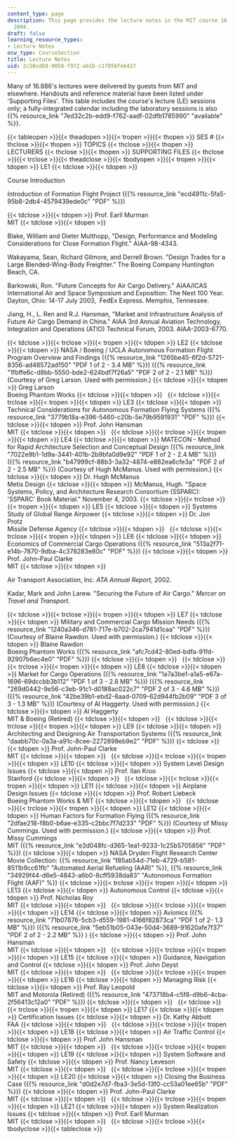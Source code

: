 ```yaml
---
content_type: page
description: This page provides the lecture notes in the MIT course 16.886 of spring
  2004.
draft: false
learning_resource_types:
- Lecture Notes
ocw_type: CourseSection
title: Lecture Notes
uid: 2c58cdb8-9058-f972-ab1b-c1f056feb427
---
```

Many of 16.886's lectures were delivered by guests from MIT and elsewhere. Handouts and reference material have been listed under 'Supporting Files'. This table includes the course's lecture (LE) sessions only; a fully-integrated calendar including the laboratory sessions is also {{% resource_link "7ed32c2b-edd9-f762-aadf-02dfb1785990" "available" %}}.

{{< tableopen >}}{{< theadopen >}}{{< tropen >}}{{< thopen >}}
SES #
{{< thclose >}}{{< thopen >}}
TOPICS
{{< thclose >}}{{< thopen >}}
LECTURERS
{{< thclose >}}{{< thopen >}}
SUPPORTING FILES
{{< thclose >}}{{< trclose >}}{{< theadclose >}}{{< tbodyopen >}}{{< tropen >}}{{< tdopen >}}
LE1
{{< tdclose >}}{{< tdopen >}}

Course Introduction

Introduction of Formation Flight Project ({{% resource_link "ecd4911c-5fa5-95b8-2db4-4579439ede0c" "PDF" %}})

{{< tdclose >}}{{< tdopen >}}
Prof. Earll Murman   
MIT
{{< tdclose >}}{{< tdopen >}}

Blake, William and Dieter Multhopp, "Design, Performance and Modeling Considerations for Close Formation Flight." AIAA-98-4343.

Wakayama, Sean, Richard Gilmore, and Derrell Brown. "Design Trades for a Large Blended-Wing-Body Freighter." The Boeing Company Huntington Beach, CA.

Barkowski, Ron. "Future Concepts for Air Cargo Delivery." AIAA/ICAS International Air and Space Symposium and Exposition: The Next 100 Year. Dayton, Ohio: 14-17 July 2003,  FedEx Express. Memphis, Tennessee.

Jiang, H., L. Ren and R.J. Hansman, "Market and Infrastructure Analysis of Future Air Cargo Demand in China." AIAA 3rd Annual Aviation Technology, Integration and Operations (ATIO) Technical Forum, 2003. AIAA-2003-6770.

{{< tdclose >}}{{< trclose >}}{{< tropen >}}{{< tdopen >}}
LE2
{{< tdclose >}}{{< tdopen >}}
NASA / Boeing / UCLA Autonomous Formation Flight Program Overview and Findings ({{% resource_link "1265be45-6f2d-5721-8356-ad48572ad150" "PDF 1 of 2 - 3.4 MB" %}}) ({{% resource_link "1fbffe6c-d8bb-5550-bde2-624bdf7f26a5" "PDF 2 of 2 - 2.1 MB" %}}) (Courtesy of Greg Larson. Used with permission.)
{{< tdclose >}}{{< tdopen >}}
Greg Larson   
Boeing Phantom Works
{{< tdclose >}}{{< tdopen >}}
 
{{< tdclose >}}{{< trclose >}}{{< tropen >}}{{< tdopen >}}
LE3
{{< tdclose >}}{{< tdopen >}}
Technical Considerations for Autonomous Formation Flying Systems ({{% resource_link "3779b18a-e396-5460-c20b-5e79b9591931" "PDF" %}})
{{< tdclose >}}{{< tdopen >}}
Prof. John Hansman   
MIT
{{< tdclose >}}{{< tdopen >}}
 
{{< tdclose >}}{{< trclose >}}{{< tropen >}}{{< tdopen >}}
LE4
{{< tdclose >}}{{< tdopen >}}
MATECON - Method for Rapid Architecture Selection and Conceptual Design ({{% resource_link "7022e9b1-1d9a-3441-401b-2b9bfa0d9e92" "PDF 1 of 2 - 2.4 MB" %}}) ({{% resource_link "b47999cf-88b3-3a32-4874-e862ea6cfe3a" "PDF 2 of 2 - 2.5 MB" %}}) (Courtesy of Hugh McManus. Used with permission.)
{{< tdclose >}}{{< tdopen >}}
Dr. Hugh McManus   
Metis Design
{{< tdclose >}}{{< tdopen >}}
McManus, Hugh. "Space Systems, Policy, and Architecture Research Consortium (SSPARC): 'SSPARC' Book Material." November 4, 2003.
{{< tdclose >}}{{< trclose >}}{{< tropen >}}{{< tdopen >}}
LE5
{{< tdclose >}}{{< tdopen >}}
Systems Study of Global Range Airpower
{{< tdclose >}}{{< tdopen >}}
Dr. Jon Protz   
Missile Defense Agency
{{< tdclose >}}{{< tdopen >}}
 
{{< tdclose >}}{{< trclose >}}{{< tropen >}}{{< tdopen >}}
LE6
{{< tdclose >}}{{< tdopen >}}
Economics of Commercial Cargo Operations ({{% resource_link "513a2f71-e14b-7870-9dba-4c378283e80c" "PDF" %}})
{{< tdclose >}}{{< tdopen >}}
Prof. John-Paul Clarke   
MIT
{{< tdclose >}}{{< tdopen >}}

Air Transport Association, Inc. *ATA Annual Report*, 2002.

Kadar, Mark and John Larew. "Securing the Future of Air Cargo." *Mercer on Travel and Transport.*

{{< tdclose >}}{{< trclose >}}{{< tropen >}}{{< tdopen >}}
LE7
{{< tdclose >}}{{< tdopen >}}
Military and Commercial Cargo Mission Needs ({{% resource_link "1240a346-d781-717e-b702-2ca7941d1caa" "PDF" %}}) (Courtesy of Blaine Rawdon. Used with permission.)
{{< tdclose >}}{{< tdopen >}}
Blaine Rawdon   
Boeing Phantom Works ({{% resource_link "afc7cd42-80ed-bdfa-91fd-92907b6ec4e0" "PDF" %}})
{{< tdclose >}}{{< tdopen >}}
 
{{< tdclose >}}{{< trclose >}}{{< tropen >}}{{< tdopen >}}
LE8
{{< tdclose >}}{{< tdopen >}}
Market for Cargo Operations ({{% resource_link "1a7a3be1-a1a5-e67a-1696-69dccbb3b112" "PDF 1 of 3 - 2.8 MB" %}}) ({{% resource_link "269d0442-9e56-c3eb-91c1-d0188ac022c7" "PDF 2 of 3 - 4.6 MB" %}}) ({{% resource_link "42be39b1-ebd2-8aad-0709-62d944fb2b09" "PDF 3 of 3 - 1.3 MB" %}}) (Courtesy of Al Haggerty. Used with permission.)
{{< tdclose >}}{{< tdopen >}}
Al Haggerty   
MIT & Boeing (Retired)
{{< tdclose >}}{{< tdopen >}}
 
{{< tdclose >}}{{< trclose >}}{{< tropen >}}{{< tdopen >}}
LE9
{{< tdclose >}}{{< tdopen >}}
Architecting and Designing Air Transportation Systems ({{% resource_link "daabb70c-0a3a-a91c-8cee-2272898eb9e2" "PDF" %}})
{{< tdclose >}}{{< tdopen >}}
Prof. John-Paul Clarke   
MIT
{{< tdclose >}}{{< tdopen >}}
 
{{< tdclose >}}{{< trclose >}}{{< tropen >}}{{< tdopen >}}
LE10
{{< tdclose >}}{{< tdopen >}}
System Level Design Issues
{{< tdclose >}}{{< tdopen >}}
Prof. Ilan Kroo   
Stanford
{{< tdclose >}}{{< tdopen >}}
 
{{< tdclose >}}{{< trclose >}}{{< tropen >}}{{< tdopen >}}
LE11
{{< tdclose >}}{{< tdopen >}}
Airplane Design Issues
{{< tdclose >}}{{< tdopen >}}
Prof. Robert Liebeck   
Boeing Phantom Works & MIT
{{< tdclose >}}{{< tdopen >}}
 
{{< tdclose >}}{{< trclose >}}{{< tropen >}}{{< tdopen >}}
LE12
{{< tdclose >}}{{< tdopen >}}
Human Factors for Formation Flying ({{% resource_link "2dfae218-f8b0-b6ae-e335-c2bbc7f7d233" "PDF" %}}) (Courtesy of Missy Cummings. Used with permission.)
{{< tdclose >}}{{< tdopen >}}
Prof. Missy Cummings   
MIT ({{% resource_link "e3d048fc-d365-1ea1-9233-1c25b5705856" "PDF" %}})
{{< tdclose >}}{{< tdopen >}}
NASA Dryden Flight Research Center Movie Collection: {{% resource_link "f85ab54d-71eb-4729-b581-8511b9cc61fb" "Automated Aerial Refueling (AAR)" %}}, {{% resource_link "34929f44-d6e5-4843-a6b0-8cff5938da83" "Autonomous Formation Flight (AAF)" %}}
{{< tdclose >}}{{< trclose >}}{{< tropen >}}{{< tdopen >}}
LE13
{{< tdclose >}}{{< tdopen >}}
Autonomous Control
{{< tdclose >}}{{< tdopen >}}
Prof. Nicholas Roy   
MIT
{{< tdclose >}}{{< tdopen >}}
 
{{< tdclose >}}{{< trclose >}}{{< tropen >}}{{< tdopen >}}
LE14
{{< tdclose >}}{{< tdopen >}}
Avionics ({{% resource_link "71b07876-5cb3-d559-1981-4166f82873ca" "PDF 1 of 2- 1.3 MB" %}}) ({{% resource_link "5eb51b05-043e-50d4-3689-91620afe7f37" "PDF 2 of 2 - 2.2 MB" %}} )
{{< tdclose >}}{{< tdopen >}}
Prof. John Hansman   
MIT
{{< tdclose >}}{{< tdopen >}}
 
{{< tdclose >}}{{< trclose >}}{{< tropen >}}{{< tdopen >}}
LE15
{{< tdclose >}}{{< tdopen >}}
Guidance, Navigation and Control
{{< tdclose >}}{{< tdopen >}}
Prof. John Deyst   
MIT
{{< tdclose >}}{{< tdopen >}}
 
{{< tdclose >}}{{< trclose >}}{{< tropen >}}{{< tdopen >}}
LE16
{{< tdclose >}}{{< tdopen >}}
Managing Risk
{{< tdclose >}}{{< tdopen >}}
Prof. Ray Leopold   
MIT and Motorola (Retired) ({{% resource_link "473718b4-c5f8-d9b6-4cba-2f56413c12a0" "PDF" %}})
{{< tdclose >}}{{< tdopen >}}
 
{{< tdclose >}}{{< trclose >}}{{< tropen >}}{{< tdopen >}}
LE17
{{< tdclose >}}{{< tdopen >}}
Certification Issues
{{< tdclose >}}{{< tdopen >}}
Dr. Kathy Abbott   
FAA
{{< tdclose >}}{{< tdopen >}}
 
{{< tdclose >}}{{< trclose >}}{{< tropen >}}{{< tdopen >}}
LE18
{{< tdclose >}}{{< tdopen >}}
Air Traffic Control
{{< tdclose >}}{{< tdopen >}}
Prof. John Hansman   
MIT
{{< tdclose >}}{{< tdopen >}}
 
{{< tdclose >}}{{< trclose >}}{{< tropen >}}{{< tdopen >}}
LE19
{{< tdclose >}}{{< tdopen >}}
System Software and Safety
{{< tdclose >}}{{< tdopen >}}
Prof. Nancy Leveson   
MIT
{{< tdclose >}}{{< tdopen >}}
 
{{< tdclose >}}{{< trclose >}}{{< tropen >}}{{< tdopen >}}
LE20
{{< tdclose >}}{{< tdopen >}}
Closing the Business Case ({{% resource_link "d0d2e7d7-fba3-3e5d-13f0-cc53a01ee65b" "PDF" %}})
{{< tdclose >}}{{< tdopen >}}
Prof. John-Paul Clarke   
MIT
{{< tdclose >}}{{< tdopen >}}
 
{{< tdclose >}}{{< trclose >}}{{< tropen >}}{{< tdopen >}}
LE21
{{< tdclose >}}{{< tdopen >}}
System Realization Issues
{{< tdclose >}}{{< tdopen >}}
Prof. Earll Murman   
MIT
{{< tdclose >}}{{< tdopen >}}
 
{{< tdclose >}}{{< trclose >}}{{< tbodyclose >}}{{< tableclose >}}